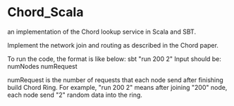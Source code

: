 # Chord_Scala
an implementation of the Chord lookup service in Scala and SBT.

Implement the network join and routing as described in the Chord paper.

To run the code, the format is like below:
sbt "run 200 2"
Input should be: numNodes numRequest

numRequest is the number of requests that each node send after finishing build Chord Ring.
For example, "run 200 2" means after joining "200" node, each node send "2" random data into the ring.
